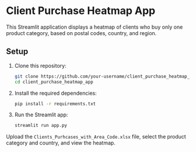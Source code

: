 # Client Purchase Heatmap App

This Streamlit application displays a heatmap of clients who buy only one product category, based on postal codes, country, and region.

## Setup

1. Clone this repository:
   ```bash
   git clone https://github.com/your-username/client_purchase_heatmap_app.git
   cd client_purchase_heatmap_app
   ```

2. Install the required dependencies:
   ```bash
   pip install -r requirements.txt
   ```

3. Run the Streamlit app:
   ```bash
   streamlit run app.py
   ```

Upload the `Clients_Purhcases_with_Area_Code.xlsx` file, select the product category and country, and view the heatmap.
